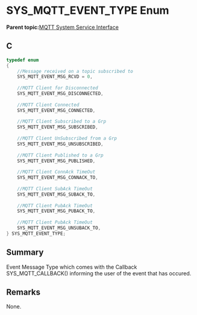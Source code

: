 # SYS\_MQTT\_EVENT\_TYPE Enum

**Parent topic:**[MQTT System Service Interface](GUID-B5FCF623-E7FF-4626-AA04-20BCC3916E44.md)

## C

```c
typedef enum
{
    //Message received on a topic subscribed to
    SYS_MQTT_EVENT_MSG_RCVD = 0,
    
    //MQTT Client for Disconnected
    SYS_MQTT_EVENT_MSG_DISCONNECTED,
    
    //MQTT Client Connected
    SYS_MQTT_EVENT_MSG_CONNECTED,
    
    //MQTT Client Subscribed to a Grp
    SYS_MQTT_EVENT_MSG_SUBSCRIBED,
    
    //MQTT Client UnSubscribed from a Grp
    SYS_MQTT_EVENT_MSG_UNSUBSCRIBED,
    
    //MQTT Client Published to a Grp
    SYS_MQTT_EVENT_MSG_PUBLISHED,
    
    //MQTT Client ConnAck TimeOut
    SYS_MQTT_EVENT_MSG_CONNACK_TO,
    
    //MQTT Client SubAck TimeOut
    SYS_MQTT_EVENT_MSG_SUBACK_TO,
    
    //MQTT Client PubAck TimeOut
    SYS_MQTT_EVENT_MSG_PUBACK_TO,
    
    //MQTT Client PubAck TimeOut
    SYS_MQTT_EVENT_MSG_UNSUBACK_TO,
} SYS_MQTT_EVENT_TYPE;

```

## Summary

Event Message Type which comes with the Callback SYS\_MQTT\_CALLBACK\(\) informing the user of the event that has occured.

## Remarks

None.

